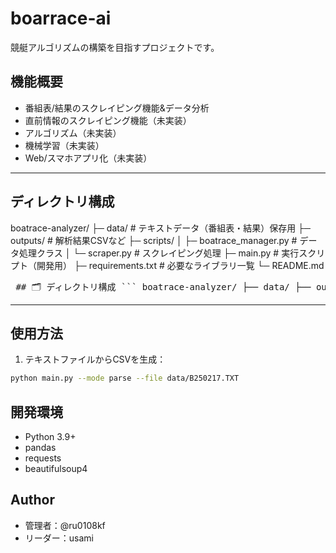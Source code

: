 # boarrace-ai
競艇アルゴリズムの構築を目指すプロジェクトです。

## 機能概要
- 番組表/結果のスクレイピング機能&データ分析
- 直前情報のスクレイピング機能（未実装）
- アルゴリズム（未実装）
- 機械学習（未実装）
- Web/スマホアプリ化（未実装）

---

## ディレクトリ構成
boatrace-analyzer/ ├─ data/ # テキストデータ（番組表・結果）保存用 ├─ outputs/ # 解析結果CSVなど ├─ scripts/
│ ├─ boatrace_manager.py # データ処理クラス │ └─ scraper.py # スクレイピング処理 ├─ main.py # 実行スクリプト（開発用） ├─ requirements.txt # 必要なライブラリ一覧 └─ README.md
<pre> ## 🗂 ディレクトリ構成 ``` boatrace-analyzer/ ├── data/ ├── outputs/ └── main.py ``` </pre>
---

## 使用方法

1. テキストファイルからCSVを生成：

~~~bash
python main.py --mode parse --file data/B250217.TXT
~~~

## 開発環境
- Python 3.9+
- pandas
- requests
- beautifulsoup4

## Author
- 管理者：@ru0108kf
- リーダー：usami
  
